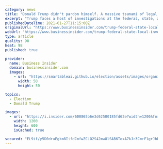 ```yaml
---
category: news
title: "Donald Trump didn't pardon himself. A massive tsunami of legal peril now awaits him."
excerpt: "Trump faces a host of investigations at the federal, state, and local levels involving his presidency, campaign, business interests, and taxes."
publishedDateTime: 2021-01-27T11:15:00Z
originalUrl: "https://www.businessinsider.com/trump-federal-state-local-investigation-prosecution-georgia-call-2021-1"
webUrl: "https://www.businessinsider.com/trump-federal-state-local-investigation-prosecution-georgia-call-2021-1"
type: article
quality: 98
heat: 98
published: true

provider:
  name: Business Insider
  domain: businessinsider.com
  images:
    - url: "https://smartableai.github.io/election/assets/images/organizations/businessinsider.com-50x50.jpg"
      width: 50
      height: 50

topics:
  - Election
  - Donald Trump

images:
  - url: "https://i.insider.com/600865b6e3d62500185fd62e?width=1200&format=jpeg"
    width: 1200
    height: 600
    isCached: true

secured: "EL9if/y5D0druEgkm8IifdCmfwZCLO2S42mw8lSAB6ToxA7kJr3CmrF1g+JhD0glO7EsATi1Iz7xtURSWvVZFbtkhpB1VJGVmelhGNmB6XKLD5JAT39M/1un0pEiZx7AhKUPJ61EGV3iR3TscrrLlor8cW9C5rBCuU9hO22zpf7M+2LfIQCp5lI5xd+s/aH+h/OQ4pTlarM36tBmG6qgmVQuIrHgy4Qj/sY/Mgj70cMyxOND0+mEZPH+MyqhJ/Rg2rzo3KQIDk5xqYOSkSzA7oEvyu+/dtP9eoYJgd2m16DTRdMVKC2FF/yGLYp3fPSqkgYgGA56jP3ZZQXcrKnTKGBynVGM2tDXgRm2wPj1+Js=;7i5yqEuhyBEfIp4/yPV7zQ=="
---
```


